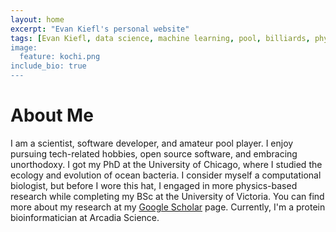 ```yaml
---
layout: home
excerpt: "Evan Kiefl's personal website"
tags: [Evan Kiefl, data science, machine learning, pool, billiards, physics, simulation, bioinformatics, microbial ecology, microbiome, metagenomics, anvi'o, university of chicago, university of victoria, PhD]
image:
  feature: kochi.png
include_bio: true
---
```


# About Me

I am a scientist, software developer, and amateur pool player. I enjoy pursuing tech-related hobbies, open source software, and embracing unorthodoxy. I got my PhD at the University of Chicago, where I studied the ecology and evolution of ocean bacteria. I consider myself a computational biologist, but before I wore this hat, I engaged in more physics-based research while completing my BSc at the University of Victoria. You can find more about my research at my [Google Scholar](https://scholar.google.com/citations?user=WxWOLg0AAAAJ&hl=en) page. Currently, I'm a protein bioinformatician at Arcadia Science.
